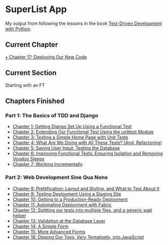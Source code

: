 # SuperList App
My output from following the lessons in the book [Test-Driven Development with Python](http://www.obeythetestinggoat.com/pages/book.html#toc).

## Current Chapter
[• Chapter 17: Deploying Our New Code](http://www.obeythetestinggoat.com/book/chapter_deploying_validation.html)

## Current Section
Starting with an FT

## Chapters Finished

### Part 1: The Basics of TDD and Django
* [Chapter 1: Getting Django Set Up Using a Functional Test](http://www.obeythetestinggoat.com/book/chapter_01.html)
* [Chapter 2: Extending Our Functional Test Using the unittest Module](http://www.obeythetestinggoat.com/book/chapter_02_unittest.html)
* [Chapter 3: Testing a Simple Home Page with Unit Tests](http://www.obeythetestinggoat.com/book/chapter_unit_test_first_view.html)
* [Chapter 4: What Are We Doing with All These Tests? (And, Refactoring)](http://www.obeythetestinggoat.com/book/chapter_philosophy_and_refactoring.html)
* [Chapter 5: Saving User Input: Testing the Database](http://www.obeythetestinggoat.com/book/chapter_post_and_database.html)
* [Chapter 6: Improving Functional Tests: Ensuring Isolation and Removing Voodoo Sleeps](http://www.obeythetestinggoat.com/book/chapter_explicit_waits_1.html)
* [Chapter 7: Working Incrementally](http://www.obeythetestinggoat.com/book/chapter_working_incrementally.html)

### Part 2: Web Development Sine Qua Nons
* [Chapter 8: Prettification: Layout and Styling, and What to Test About It](http://www.obeythetestinggoat.com/book/chapter_prettification.html)
* [Chapter 9: Testing Deployment Using a Staging Site](http://www.obeythetestinggoat.com/book/chapter_manual_deployment.html)
* [Chapter 10: Getting to a Production-Ready Deployment](http://www.obeythetestinggoat.com/book/chapter_making_deployment_production_ready.html)
* [Chapter 11: Automating Deployment with Fabric](http://www.obeythetestinggoat.com/book/chapter_automate_deployment_with_fabric.html)
* [Chapter 12: Splitting our tests into multiple files, and a generic wait helper](http://www.obeythetestinggoat.com/book/chapter_organising_test_files.html)
* [Chapter 13: Validation at the Database Layer](http://www.obeythetestinggoat.com/book/chapter_database_layer_validation.html)
* [Chapter 14: A Simple Form](http://www.obeythetestinggoat.com/book/chapter_simple_form.html)
* [Chapter 15: More Advanced Forms](http://www.obeythetestinggoat.com/book/chapter_advanced_forms.html)
* [Chapter 16: Dipping Our Toes, Very Tentatively, into JavaScript](http://www.obeythetestinggoat.com/book/chapter_javascript.html)
